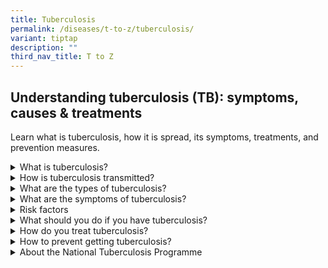 ```yaml
---
title: Tuberculosis
permalink: /diseases/t-to-z/tuberculosis/
variant: tiptap
description: ""
third_nav_title: T to Z
---
```

<h2>Understanding tuberculosis (TB): symptoms, causes &amp; treatments</h2>
<p>Learn what is tuberculosis, how it is spread, its symptoms, treatments,
and prevention measures.</p>
<p></p>
<div data-type="detailGroup" class="isomer-accordion isomer-accordion-white">
<details class="isomer-details">
<summary>What is tuberculosis?</summary>
<div data-type="detailsContent" class="isomer-details-content">
<p>Tuberculosis (TB) is a highly contagious disease that primarily affects
the lungs and is caused by the bacteria Mycobacterium tuberculosis. It
can also spread to other parts of your body. While curable, TB remains
a significant public health concern globally.</p>
</div>
</details>
<details class="isomer-details">
<summary>How is tuberculosis transmitted?</summary>
<div data-type="detailsContent" class="isomer-details-content">
<p>TB is an airborne disease. It can be transmitted through close and prolonged
exposure to an infectious individual; and is worsened by being enclosed
in areas with poor ventilation.</p>
<p></p>
<p>TB cannot be spread by contact, such as shaking someone’s hand, touching
bed linens, or toilet seats.</p>
</div>
</details>
<details class="isomer-details">
<summary>What are the types of tuberculosis?</summary>
<div data-type="detailsContent" class="isomer-details-content">
<p>There are two forms of TB: active and latent¹.</p>
<p></p>
<p>Active TB means the bacteria is actively multiplying and is contagious.
Latent TB means the bacteria is still present in your body, but you do
not have any symptoms and are not deemed contagious.</p>
</div>
</details>
<details class="isomer-details">
<summary>What are the symptoms of tuberculosis?</summary>
<div data-type="detailsContent" class="isomer-details-content">
<p>Common symptoms of TB include:</p>
<ul data-tight="true" class="tight">
<li>
<p>Persistent cough (lasting more than 3 weeks)</p>
</li>
<li>
<p>Coughing blood or sputum</p>
</li>
<li>
<p>Fever</p>
</li>
<li>
<p>Night sweats</p>
</li>
<li>
<p>Weight loss</p>
</li>
<li>
<p>Fatigue</p>
</li>
<li>
<p>Loss of appetite</p>
</li>
<li>
<p>Chest pain</p>
</li>
</ul>
<p></p>
<p>Curing TB hinges on early detection. To diagnose it, your doctor may ask
you to go for a chest X-ray and put you through a series of clinical and
laboratory investigations². Untreated TB can lead to severe lung damage,
disability, or death.</p>
</div>
</details>
<details class="isomer-details">
<summary>Risk factors</summary>
<div data-type="detailsContent" class="isomer-details-content">
<p>The risk of developing active TB is higher in those who are:</p>
<p></p>
<ul data-tight="true" class="tight">
<li>
<p>Individuals with weakened immune systems, such as those with HIV/AIDS,
diabetes, or malnutrition;</p>
</li>
<li>
<p>In close contact with someone with TB;</p>
</li>
<li>
<p>Living in crowded or poorly ventilated conditions;</p>
</li>
<li>
<p>Abusing substances (including smoking);</p>
</li>
<li>
<p>Suffering certain medical conditions;</p>
</li>
<li>
<p>In extremes of age (children and the elderly are more vulnerable).</p>
</li>
</ul>
<p></p>
</div>
</details>
<details class="isomer-details">
<summary>What should you do if you have tuberculosis?</summary>
<div data-type="detailsContent" class="isomer-details-content">
<p>If you have been diagnosed with active TB, you can help keep your family,
friends, and community from getting sick by²:</p>
<p></p>
<ul data-tight="true" class="tight">
<li>
<p>Completing the full course of your medication, even if you do not have
any more symptoms or are feeling better;</p>
</li>
<li>
<p>Staying home for the first two weeks except when attending Directly Observed
Therapy (DOT) treatment at polyclinics;</p>
</li>
<li>
<p>Wearing a face mask when near others;</p>
</li>
<li>
<p>Covering your mouth with a tissue when you cough or sneeze.</p>
</li>
</ul>
</div>
</details>
<details class="isomer-details">
<summary>How do you treat tuberculosis?</summary>
<div data-type="detailsContent" class="isomer-details-content">
<p>TB is treated with a combination of antibiotics, administered over six
to nine months. For maximum efficacy, these antibiotics are dispensed under
the direct observation of a healthcare worker. This is called the Directly
Observed Therapy (DOT).</p>
<p></p>
<p>DOT ensures that you can be monitored to avoid treatment failure, drug
resistance, and further spread of TB². Should your condition worsen, you
may require hospitalisation or isolation.</p>
<p></p>
<p>While the Bacillus Calmette-Guerin Vaccine is available³, it is only effective
in protecting babies from TB meningitis and widespread TB. It offers limited
protection against pulmonary (lung) TB, which is the most common form among
adults.</p>
</div>
</details>
<details class="isomer-details">
<summary>How to prevent getting tuberculosis?</summary>
<div data-type="detailsContent" class="isomer-details-content">
<p><strong>General advice</strong>
</p>
<ul data-tight="true" class="tight">
<li>
<p>Maintain good ventilation in living spaces;</p>
</li>
<li>
<p>Practice good coughing or sneezing etiquette by covering it with a tissue;</p>
</li>
<li>
<p>Wash your hands frequently with soap and water.</p>
</li>
</ul>
<p></p>
<p><strong>Advice for high-risk groups</strong>
</p>
<ul data-tight="true" class="tight">
<li>
<p>If you have been identified as having latent TB infection (LTBI), you
may be offered preventive treatment to reduce the risk of developing active
TB disease;</p>
</li>
<li>
<p>If you are at high risk for TB exposure, you should be vigilant about
symptoms and seek prompt medical evaluation if any concerns arise.</p>
</li>
</ul>
<p></p>
</div>
</details>
<details class="isomer-details">
<summary>About the National Tuberculosis Programme</summary>
<div data-type="detailsContent" class="isomer-details-content">
<p>The National Tuberculosis Programme (NTBP) is a TB prevention and care
programme aimed at protecting the people of Singapore from the disease.
It was launched by the Ministry of Health in 1997 to further its vision
of a TB-free Singapore with people-centred care.</p>
<p></p>
<p>To spearhead NTBP and combat tuberculosis, the National Centres of Infectious
Diseases (NCID) was appointed. It uses a multi-pronged approach to control
tuberculosis; including prompt diagnosis and management of the disease;
effective contact tracing and screening; providing education and strengthening
partnerships; and implementing sustainable strategies.</p>
</div>
</details>
</div>
<p></p>